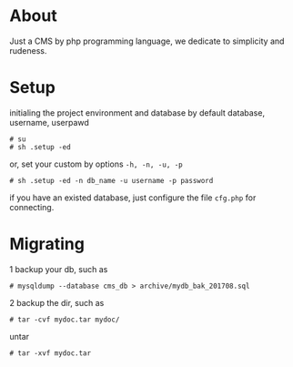 About
============

Just a CMS by php programming language, we dedicate to simplicity and rudeness.



Setup
============

initialing the project environment and database by default database, username, userpawd

	# su
	# sh .setup -ed

or, set your custom by options `-h, -n, -u, -p`

	# sh .setup -ed -n db_name -u username -p password

if you have an existed database, just configure the file `cfg.php` for connecting.



Migrating
============

1 backup your db, such as

	# mysqldump --database cms_db > archive/mydb_bak_201708.sql

2 backup the dir, such as

	# tar -cvf mydoc.tar mydoc/

untar

	# tar -xvf mydoc.tar





